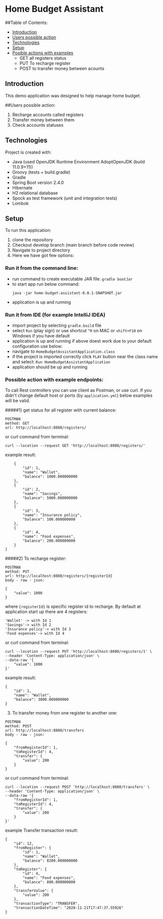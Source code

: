 # Home Budget Assistant

##Table of Contents:
* [Introduction](#introduction)
* [Users possible action](#users-possible-action)
* [Technologies](#technologies)
* [Setup](#setup)
* [Posible actions with examples](#Possible-action-with-example-endpoints:)
    * GET all registers status
    * PUT To recharge register
    * POST to transfer money between acounts
## Introduction
This demo application was designed to help manage home budget. 

##Users possible action:
 1. Recharge accounts called registers 
 2. Transfer money between them
 3. Check accounts statuses
 
## Technologies
Project is created with:
* Java (used OpenJDK Runtime Environment AdoptOpenJDK (build 11.0.9+11))
* Groovy (tests + build.gradle)
* Gradle
* Spring Boot version 2.4.0
* Hibernate
* H2 relational database
* Spock as test framework (unit and integration tests)
* Lombok
	
## Setup
To run this application:
1) clone the repository
2) Checkout develop branch (main branch before code review)
3) Navigate to project directory
4) Here we have got few options:
### Run it from the command line:
   - run command to create executable JAR file:
    ```
    gradle bootJar ```
- to start app run below command:
     ```
     java -jar home-budget-assistant-0.0.1-SNAPSHOT.jar
   ```  
 - application is up and running
    
### Run it from IDE (for example IntelliJ IDEA)

- import project by selecting `gradle.build` file
- select `Run` (play sign) or use shortcut `^R` on MAC or `shift+F10` on Windows if you have default
- application is up and running
if above doest work due to your default configuration use below:
- navigate to `HomeBudgetAssistantApplication.class`
- if the project is imported correctly click `PLAY` button near the class name and select:
`Run HomeBudgetAssistantApplication`
- application should be up and running


### Possible action with example endpoints:
To call Rest controllers you can use client as Postman, or use curl.
If you didn't change default host or ports (by `application.yml`) below examples will be valid.

#####1) get status for all register with current balance:
```
POSTMAN
method: GET
url: http://localhost:8080/registers/
```    
or curl command from terminal:
```$xslt
curl --location --request GET 'http://localhost:8080/registers/' 
```
example result:
```
    {
        "id": 1,
        "name": "Wallet",
        "balance": 1800.000000000
    },
    {
        "id": 2,
        "name": "Savings",
        "balance": 5000.000000000
    },
    {
        "id": 3,
        "name": "Insurance policy",
        "balance": 100.000000000
    },
    {
        "id": 4,
        "name": "Food expenses",
        "balance": 200.000000000
    }
]
```

#####2) To recharge register:
```
POSTMAN
method: PUT
url: http://localhost:8080/registers/{registerId}
body - raw - json:

{
    "value": 1000
}
```
where `{registerId}` is specific register id to recharge. By default at application start up there are 4 registers:
```$xslt
'Wallet' -> with Id 1
'Savings'-> with Id 2
'Insurance policy'-> with Id 3
'Food expenses'-> with Id 4
```    
or curl command from terminal:
```$xslt
curl --location --request PUT 'http://localhost:8080/registers/1' \
--header 'Content-Type: application/json' \
--data-raw '{
    "value": 1000
}'
```
example result:
```$xslt
{
    "id": 1,
    "name": "Wallet",
    "balance": 3800.000000000
}
```
3. To transfer money from one register to another one:
```
POSTMAN
method: POST
url: http://localhost:8080/transfers
body - raw - json:

{
    "fromRegisterId": 1,
    "toRegisterId": 4,
    "transfer": {
        "value": 200
    }
}
```
or curl command from terminal:
```$xslt
curl --location --request POST 'http://localhost:8080/transfers' \
--header 'Content-Type: application/json' \
--data-raw '{
    "fromRegisterId": 1,
    "toRegisterId": 4,
    "transfer": {
        "value": 200
    }
}'
```
example Transfer transaction result:
```$xslt
{
    "id": 12,
    "fromRegister": {
        "id": 1,
        "name": "Wallet",
        "balance": 8200.000000000
    },
    "toRegister": {
        "id": 4,
        "name": "Food expenses",
        "balance": 800.000000000
    },
    "transferValue": {
        "value": 200
    },
    "transactionType": "TRANSFER",
    "transactionDateTime": "2020-11-21T17:47:37.55926"
}
```
